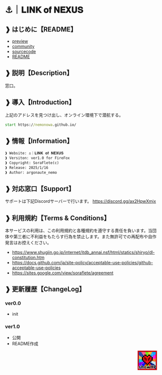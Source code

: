 # ⚓｜𝐋𝐈𝐍𝐊 𝐨𝐟 𝐍𝐄𝐗𝐔𝐒
## ❱ はじめに【README】
* [preview](https://github.com/nemonowa/twow)
* [community](https://discord.gg/nqx8esTwzS)
* [sourcecode](https://github.com/nemonowa/nemonowa.github.io/edit/main/README.md)
* [README](https://github.com/nemonowa/nemonowa.github.io/edit/main/README.md)

## ❱ 説明【Description】
窓口。 

## ❱ 導入【Introduction】
上記のアドレスを見つけ出し、オンライン環境下で潜航する。
```cmd
start https://nemonowa.github.io/
```

## ❱ 情報【Information】
```
❱ Website: ⚓｜𝐋𝐈𝐍𝐊 𝐨𝐟 𝐍𝐄𝐗𝐔𝐒
❱ Versiton: ver1.0 for FireFox
❱ Copyright: SoraFlete(c)
❱ Release: 2025/1/16
❱ Author: argonaute_nemo
```

## ❱ 対応窓口【Support】
サポートは下記Discordサーバーで行います。
https://discord.gg/ax2HpwXmjx

## ❱ 利用規約【Terms & Conditions】
本サービスの利⽤は、この利用規約と各種規約を遵守する責任を負います。当団体や第三者に不利益をもたらす行為を禁止します。また無許可での再配布や自作発言はお控えください。
* https://www.shugiin.go.jp/internet/itdb_annai.nsf/html/statics/shiryo/dl-constitution.htm
* https://docs.github.com/ja/site-policy/acceptable-use-policies/github-acceptable-use-policies
* https://sites.google.com/view/soraflete/agreement

## ❱ 更新履歴【ChangeLog】
### ver0.0
* init
### ver1.0
* 公開
* README作成
<p align="right">
<img src="https://github.com/nemonowa/Better_HP_GUI/blob/main/icon.png?raw=true" alt="discord.js" />
</a>
</p>
